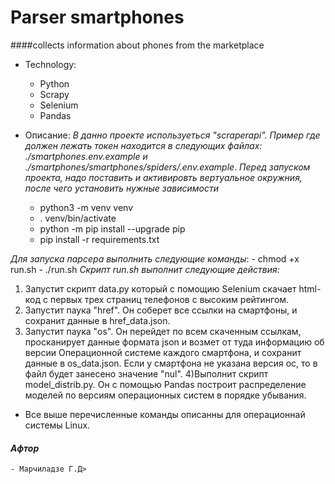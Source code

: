# Parser smartphones
####collects information about phones from the marketplace


* Technology:
    - Python
    - Scrapy
    - Selenium
    - Pandas

* Описание:
_В данно проекте используеться "scraperapi". Пример где должен лежать токен находится в следующих файлах: ./smartphones.env.example и ./smartphones/smartphones/spiders/.env.example_.
_Перед запуском проекта, надо поставить и активировть вертуальное окружния, после чего установить нужные зависимости_
    - python3 -m venv venv
    - . venv/bin/activate
    - python -m pip install --upgrade pip
    - pip install -r requirements.txt

_Для запуска парсера выполнить следующие команды_:
    - chmod +x run.sh
    - ./run.sh
_Скрипт run.sh выполнит следующие действия:_
1) Запустит скрипт data.py который с помощию Selenium скачает html-код с первых трех страниц телефонов с высоким рейтингом.
2) Запустит паука "href". Он соберет все ссылки на смартфоны, и сохранит данные в href_data.json.
3) Запустит паука "os". Он перейдет по всем скаченным ссылкам, просканирует данные формата json и возмет от туда информацию об версии Операционной системе каждого смартфона, и сохранит данные в os_data.json. Если у смартфона не указана версия ос, то в файл будет занесено значение "nul".
4)Выполнит скрипт model_distrib.py. Он с помощью Pandas построит распределение моделей по версиям операционных систем в порядке убывания.

* Все выше перечисленные команды описанны для операционнай системы Linux.

#### _Афтор_
    - Марчиладзе Г.Д>